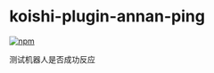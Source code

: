 # koishi-plugin-annan-ping

[![npm](https://img.shields.io/npm/v/koishi-plugin-annan-ping?style=flat-square)](https://www.npmjs.com/package/koishi-plugin-annan-ping)

测试机器人是否成功反应

